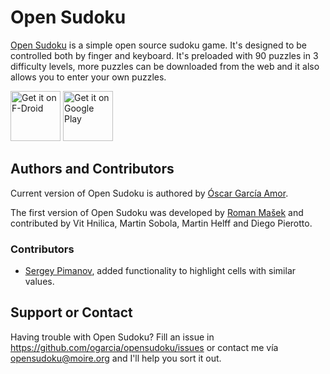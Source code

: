 # Open Sudoku

[Open Sudoku](http://opensudoku.moire.org/) is a simple open source sudoku game. It's designed to be controlled both by finger and keyboard. It's preloaded with 90 puzzles in 3 difficulty levels, more puzzles can be downloaded from the web and it also allows you to enter your own puzzles.

[<img src="https://f-droid.org/badge/get-it-on.png"
      alt="Get it on F-Droid"
      height="80">](https://f-droid.org/packages/org.moire.opensudoku/)
[<img src="https://play.google.com/intl/en_us/badges/images/generic/en-play-badge.png"
      alt="Get it on Google Play"
      height="80">](https://play.google.com/store/apps/details?id=org.moire.opensudoku)

## Authors and Contributors
Current version of Open Sudoku is authored by [Óscar García Amor](http://ogarcia.me).

The first version of Open Sudoku was developed by [Roman Mašek](https://github.com/romario333) and contributed by Vit Hnilica, Martin Sobola, Martin Helff and Diego Pierotto.

### Contributors

* [Sergey Pimanov](https://github.com/spimanov), added functionality to
  highlight cells with similar values.

## Support or Contact
Having trouble with Open Sudoku? Fill an issue in https://github.com/ogarcia/opensudoku/issues or contact me vía opensudoku@moire.org and I'll help you sort it out.
